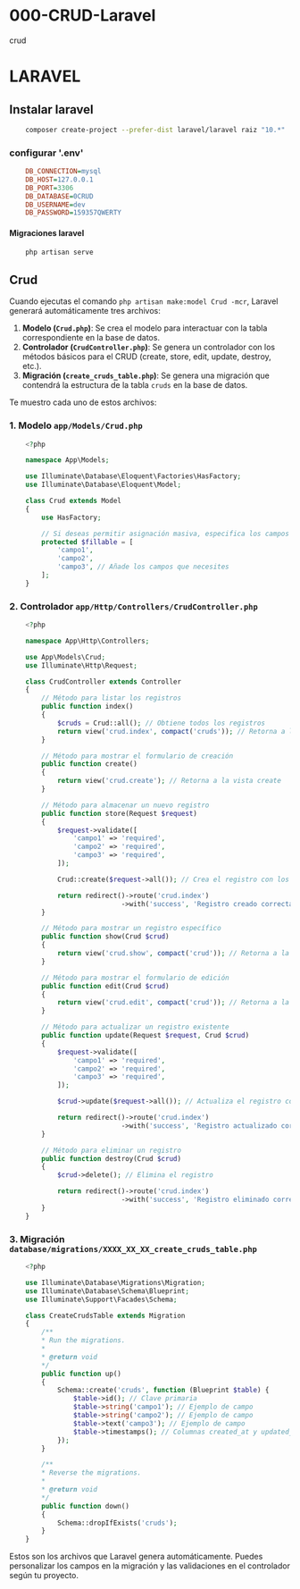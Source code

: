 # 000-CRUD-Laravel
 crud

# LARAVEL

## Instalar laravel
```bash
    composer create-project --prefer-dist laravel/laravel raiz "10.*"
```

### configurar '.env'
```ini
    DB_CONNECTION=mysql
    DB_HOST=127.0.0.1
    DB_PORT=3306
    DB_DATABASE=0CRUD
    DB_USERNAME=dev
    DB_PASSWORD=159357QWERTY
```

#### Migraciones laravel
```bash
    php artisan serve
```

## Crud

 Cuando ejecutas el comando `php artisan make:model Crud -mcr`, Laravel generará automáticamente tres archivos:

 1. **Modelo (`Crud.php`)**: Se crea el modelo para interactuar con la tabla correspondiente en la base de datos.
 2. **Controlador (`CrudController.php`)**: Se genera un controlador con los métodos básicos para el CRUD (create, store, edit, update, destroy, etc.).
 3. **Migración (`create_cruds_table.php`)**: Se genera una migración que contendrá la estructura de la tabla `cruds` en la base de datos.

  Te muestro cada uno de estos archivos:

### 1. Modelo `app/Models/Crud.php`
```php
    <?php

    namespace App\Models;

    use Illuminate\Database\Eloquent\Factories\HasFactory;
    use Illuminate\Database\Eloquent\Model;

    class Crud extends Model
    {
        use HasFactory;

        // Si deseas permitir asignación masiva, especifica los campos con fillable
        protected $fillable = [
            'campo1', 
            'campo2', 
            'campo3', // Añade los campos que necesites
        ];
    }
```

### 2. Controlador `app/Http/Controllers/CrudController.php`
```php
    <?php

    namespace App\Http\Controllers;

    use App\Models\Crud;
    use Illuminate\Http\Request;

    class CrudController extends Controller
    {
        // Método para listar los registros
        public function index()
        {
            $cruds = Crud::all(); // Obtiene todos los registros
            return view('crud.index', compact('cruds')); // Retorna a la vista index
        }

        // Método para mostrar el formulario de creación
        public function create()
        {
            return view('crud.create'); // Retorna a la vista create
        }

        // Método para almacenar un nuevo registro
        public function store(Request $request)
        {
            $request->validate([
                'campo1' => 'required',
                'campo2' => 'required',
                'campo3' => 'required',
            ]);

            Crud::create($request->all()); // Crea el registro con los datos del formulario

            return redirect()->route('crud.index')
                            ->with('success', 'Registro creado correctamente.');
        }

        // Método para mostrar un registro específico
        public function show(Crud $crud)
        {
            return view('crud.show', compact('crud')); // Retorna a la vista show
        }

        // Método para mostrar el formulario de edición
        public function edit(Crud $crud)
        {
            return view('crud.edit', compact('crud')); // Retorna a la vista edit
        }

        // Método para actualizar un registro existente
        public function update(Request $request, Crud $crud)
        {
            $request->validate([
                'campo1' => 'required',
                'campo2' => 'required',
                'campo3' => 'required',
            ]);

            $crud->update($request->all()); // Actualiza el registro con los datos nuevos

            return redirect()->route('crud.index')
                            ->with('success', 'Registro actualizado correctamente.');
        }

        // Método para eliminar un registro
        public function destroy(Crud $crud)
        {
            $crud->delete(); // Elimina el registro

            return redirect()->route('crud.index')
                            ->with('success', 'Registro eliminado correctamente.');
        }
    }
```

### 3. Migración `database/migrations/XXXX_XX_XX_create_cruds_table.php`
```php
    <?php

    use Illuminate\Database\Migrations\Migration;
    use Illuminate\Database\Schema\Blueprint;
    use Illuminate\Support\Facades\Schema;

    class CreateCrudsTable extends Migration
    {
        /**
        * Run the migrations.
        *
        * @return void
        */
        public function up()
        {
            Schema::create('cruds', function (Blueprint $table) {
                $table->id(); // Clave primaria
                $table->string('campo1'); // Ejemplo de campo
                $table->string('campo2'); // Ejemplo de campo
                $table->text('campo3'); // Ejemplo de campo
                $table->timestamps(); // Columnas created_at y updated_at
            });
        }

        /**
        * Reverse the migrations.
        *
        * @return void
        */
        public function down()
        {
            Schema::dropIfExists('cruds');
        }
    }
```

 Estos son los archivos que Laravel genera automáticamente. Puedes personalizar los campos en la migración y las validaciones en el controlador según tu proyecto.